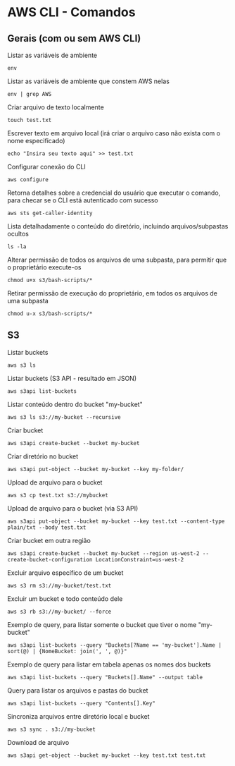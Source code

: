 # AWS CLI - Comandos

## Gerais (com ou sem AWS CLI)

Listar as variáveis de ambiente
```
env
```

Listar as variáveis de ambiente que constem AWS nelas
```
env | grep AWS
```

Criar arquivo de texto localmente
```
touch test.txt
```

Escrever texto em arquivo local (irá criar o arquivo caso não exista com o nome especificado)
```
echo "Insira seu texto aqui" >> test.txt
```

Configurar conexão do CLI
```
aws configure
```

Retorna detalhes sobre a credencial do usuário que executar o comando, para checar se o CLI está autenticado com sucesso
```
aws sts get-caller-identity
```

Lista detalhadamente o conteúdo do diretório, incluindo arquivos/subpastas ocultos
```
ls -la
```

Alterar permissão de todos os arquivos de uma subpasta, para permitir que o proprietário execute-os
```
chmod u+x s3/bash-scripts/*
```

Retirar permissão de execução do proprietário, em todos os arquivos de uma subpasta
```
chmod u-x s3/bash-scripts/*
```


## S3
Listar buckets
```
aws s3 ls
```

Listar buckets (S3 API - resultado em JSON)
```
aws s3api list-buckets
```

Listar conteúdo dentro do bucket "my-bucket"
```
aws s3 ls s3://my-bucket --recursive
```

Criar bucket
```
aws s3api create-bucket --bucket my-bucket
```

Criar diretório no bucket
```
aws s3api put-object --bucket my-bucket --key my-folder/
```

Upload de arquivo para o bucket
```
aws s3 cp test.txt s3://mybucket
```

Upload de arquivo para o bucket (via S3 API)
```
aws s3api put-object --bucket my-bucket --key test.txt --content-type plain/txt --body test.txt
```

Criar bucket em outra região
```
aws s3api create-bucket --bucket my-bucket --region us-west-2 --create-bucket-configuration LocationConstraint=us-west-2
```

Excluir arquivo específico de um bucket
```
aws s3 rm s3://my-bucket/test.txt
```

Excluir um bucket e todo conteúdo dele
```
aws s3 rb s3://my-bucket/ --force
```

Exemplo de query, para listar somente o bucket que tiver o nome "my-bucket"

```
aws s3api list-buckets --query "Buckets[?Name == 'my-bucket'].Name | sort(@) | {NomeBucket: join(', ', @)}"
```

Exemplo de query para listar em tabela apenas os nomes dos buckets
```
aws s3api list-buckets --query "Buckets[].Name" --output table
```

Query para listar os arquivos e pastas do bucket
```
aws s3api list-buckets --query "Contents[].Key"
```

Sincroniza arquivos entre diretório local e bucket
```
aws s3 sync . s3://my-bucket
```

Download de arquivo
```
aws s3api get-object --bucket my-bucket --key test.txt test.txt
```



